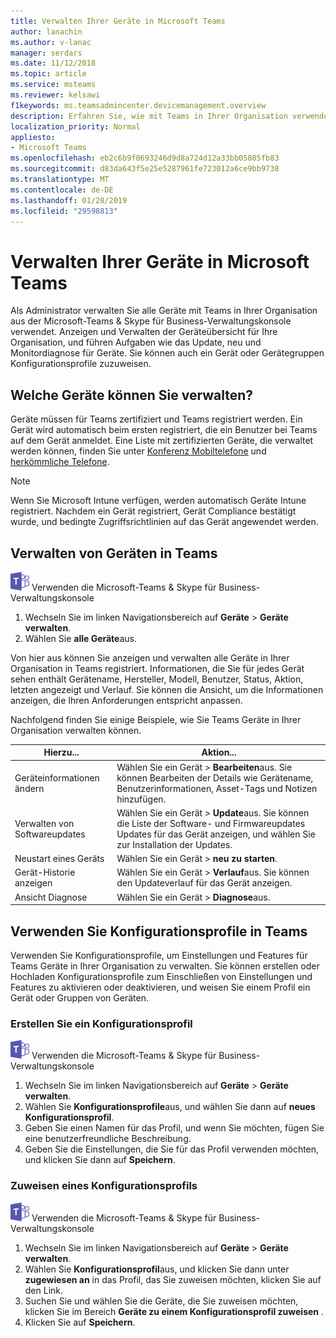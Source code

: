 ```yaml
---
title: Verwalten Ihrer Geräte in Microsoft Teams
author: lanachin
ms.author: v-lanac
manager: serdars
ms.date: 11/12/2018
ms.topic: article
ms.service: msteams
ms.reviewer: kelsawi
f1keywords: ms.teamsadmincenter.devicemanagement.overview
description: Erfahren Sie, wie mit Teams in Ihrer Organisation verwendeten Geräte verwalten.
localization_priority: Normal
appliesto:
- Microsoft Teams
ms.openlocfilehash: eb2c6b9f0693246d9d8a724d12a33bb05805fb83
ms.sourcegitcommit: d83da643f5e25e5287961fe723012a6ce9bb9738
ms.translationtype: MT
ms.contentlocale: de-DE
ms.lasthandoff: 01/28/2019
ms.locfileid: "29598813"
---
```

# <a name="manage-your-devices-in-microsoft-teams"></a>Verwalten Ihrer Geräte in Microsoft Teams

 Als Administrator verwalten Sie alle Geräte mit Teams in Ihrer Organisation aus der Microsoft-Teams & Skype für Business-Verwaltungskonsole verwendet. Anzeigen und Verwalten der Geräteübersicht für Ihre Organisation, und führen Aufgaben wie das Update, neu und Monitordiagnose für Geräte. Sie können auch ein Gerät oder Gerätegruppen Konfigurationsprofile zuzuweisen. 

## <a name="what-devices-can-you-manage"></a>Welche Geräte können Sie verwalten?
Geräte müssen für Teams zertifiziert und Teams registriert werden. Ein Gerät wird automatisch beim ersten registriert, die ein Benutzer bei Teams auf dem Gerät anmeldet. Eine Liste mit zertifizierten Geräte, die verwaltet werden können, finden Sie unter [Konferenz Mobiltelefone](https://products.office.com/en-us/microsoft-teams/across-devices/devices/category?devicetype=16) und [herkömmliche Telefone](https://products.office.com/en-us/microsoft-teams/across-devices/devices/category?devicetype=34).

> [!NOTE]
> Wenn Sie Microsoft Intune verfügen, werden automatisch Geräte Intune registriert. Nachdem ein Gerät registriert, Gerät Compliance bestätigt wurde, und bedingte Zugriffsrichtlinien auf das Gerät angewendet werden. 

## <a name="manage-devices-in-teams"></a>Verwalten von Geräten in Teams

![Teams-Logo-30x30.png](media/teams-logo-30x30.png) Verwenden die Microsoft-Teams & Skype für Business-Verwaltungskonsole

1. Wechseln Sie im linken Navigationsbereich auf **Geräte** > **Geräte verwalten**.
2. Wählen Sie **alle Geräte**aus.  

 Von hier aus können Sie anzeigen und verwalten alle Geräte in Ihrer Organisation in Teams registriert. Informationen, die Sie für jedes Gerät sehen enthält Gerätename, Hersteller, Modell, Benutzer, Status, Aktion, letzten angezeigt und Verlauf. Sie können die Ansicht, um die Informationen anzeigen, die Ihren Anforderungen entspricht anpassen.

 Nachfolgend finden Sie einige Beispiele, wie Sie Teams Geräte in Ihrer Organisation verwalten können.  
    
|Hierzu...  |Aktion... |
|---------|---------|
|Geräteinformationen ändern   | Wählen Sie ein Gerät > **Bearbeiten**aus. Sie können Bearbeiten der Details wie Gerätename, Benutzerinformationen, Asset-Tags und Notizen hinzufügen.     |
|Verwalten von Softwareupdates   |Wählen Sie ein Gerät > **Update**aus. Sie können die Liste der Software- und Firmwareupdates Updates für das Gerät anzeigen, und wählen Sie zur Installation der Updates.    |
|Neustart eines Geräts   |Wählen Sie ein Gerät > **neu zu starten**.          |
|Gerät-Historie anzeigen  | Wählen Sie ein Gerät > **Verlauf**aus. Sie können den Updateverlauf für das Gerät anzeigen.     |
|Ansicht Diagnose  | Wählen Sie ein Gerät > **Diagnose**aus.        |

## <a name="use-configuration-profiles-in-teams"></a>Verwenden Sie Konfigurationsprofile in Teams

Verwenden Sie Konfigurationsprofile, um Einstellungen und Features für Teams Geräte in Ihrer Organisation zu verwalten. Sie können erstellen oder Hochladen Konfigurationsprofile zum Einschließen von Einstellungen und Features zu aktivieren oder deaktivieren, und weisen Sie einem Profil ein Gerät oder Gruppen von Geräten. 

### <a name="create-a-configuration-profile"></a>Erstellen Sie ein Konfigurationsprofil

![Teams-Logo-30x30.png](media/teams-logo-30x30.png) Verwenden die Microsoft-Teams & Skype für Business-Verwaltungskonsole

1. Wechseln Sie im linken Navigationsbereich auf **Geräte** > **Geräte verwalten**.
2. Wählen Sie **Konfigurationsprofile**aus, und wählen Sie dann auf **neues Konfigurationsprofil**.
3. Geben Sie einen Namen für das Profil, und wenn Sie möchten, fügen Sie eine benutzerfreundliche Beschreibung.
4. Geben Sie die Einstellungen, die Sie für das Profil verwenden möchten, und klicken Sie dann auf **Speichern**.

### <a name="assign-a-configuration-profile"></a>Zuweisen eines Konfigurationsprofils

![Teams-Logo-30x30.png](media/teams-logo-30x30.png) Verwenden die Microsoft-Teams & Skype für Business-Verwaltungskonsole

1. Wechseln Sie im linken Navigationsbereich auf **Geräte** > **Geräte verwalten**.
2. Wählen Sie **Konfigurationsprofil**aus, und klicken Sie dann unter **zugewiesen an** in das Profil, das Sie zuweisen möchten, klicken Sie auf den Link.  
3. Suchen Sie und wählen Sie die Geräte, die Sie zuweisen möchten, klicken Sie im Bereich **Geräte zu einem Konfigurationsprofil zuweisen** .
4. Klicken Sie auf **Speichern**.
